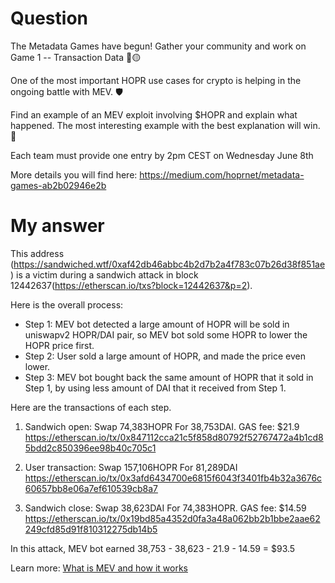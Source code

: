 # Question
The Metadata Games have begun! Gather your community and work on Game 1 -- Transaction Data 👀🟡

One of the most important HOPR use cases for crypto is helping in the ongoing battle with MEV. 🛡

Find an example of an MEV exploit involving $HOPR and explain what happened. The most interesting example with the best explanation will win. 👀

Each team must provide one entry by 2pm CEST on Wednesday June 8th

More details you will find here: https://medium.com/hoprnet/metadata-games-ab2b02946e2b

# My answer

This address (https://sandwiched.wtf/0xaf42db46abbc4b2d7b2a4f783c07b26d38f851ae) is a victim during a sandwich attack in block 
12442637(https://etherscan.io/txs?block=12442637&p=2). 

Here is the overall process:
- Step 1: MEV bot detected a large amount of HOPR will be sold in uniswapv2 HOPR/DAI pair, so MEV bot sold some HOPR to lower the HOPR price first.
- Step 2: User sold a large amount of HOPR, and made the price even lower.
- Step 3: MEV bot bought back the same amount of HOPR that it sold in Step 1, by using less amount of DAI that it received from Step 1.

Here are the transactions of each step.
1. Sandwich open: Swap 74,383HOPR For 38,753DAI. GAS fee: $21.9
https://etherscan.io/tx/0x847112cca21c5f858d80792f52767472a4b1cd85bdd2c850396ee98b40c705c1

2. User transaction: Swap 157,106HOPR For 81,289DAI
https://etherscan.io/tx/0x3afd6434700e6815f6043f3401fb4b32a3676c60657bb8e06a7ef610539cb8a7

3. Sandwich close: Swap 38,623DAI For 74,383HOPR. GAS fee: $14.59
https://etherscan.io/tx/0x19bd85a4352d0fa3a48a062bb2b1bbe2aae62249cfd85d91f810312275db14b5

In this attack, MEV bot earned 38,753 - 38,623 - 21.9 - 14.59 = $93.5

Learn more: [What is MEV and how it works](https://ethereum.org/en/developers/docs/mev/)
